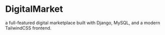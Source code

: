 # DigitalMarket
a full-featured digital marketplace built with Django, MySQL, and a modern TailwindCSS frontend.
